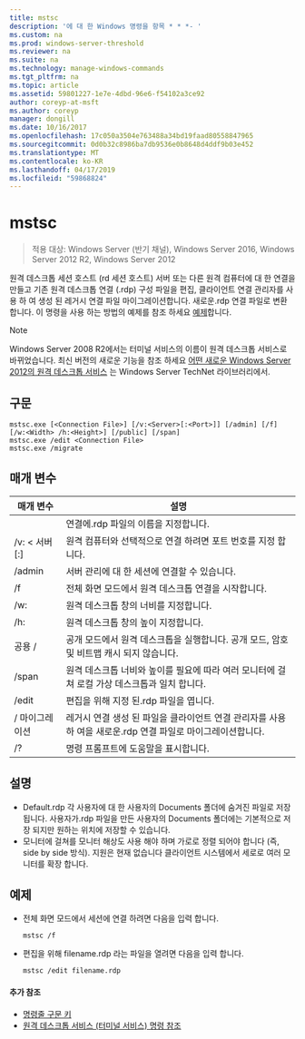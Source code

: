 ```yaml
---
title: mstsc
description: '에 대 한 Windows 명령을 항목 * * *- '
ms.custom: na
ms.prod: windows-server-threshold
ms.reviewer: na
ms.suite: na
ms.technology: manage-windows-commands
ms.tgt_pltfrm: na
ms.topic: article
ms.assetid: 59801227-1e7e-4dbd-96e6-f54102a3ce92
author: coreyp-at-msft
ms.author: coreyp
manager: dongill
ms.date: 10/16/2017
ms.openlocfilehash: 17c050a3504e763488a34bd19faad80558847965
ms.sourcegitcommit: 0d0b32c8986ba7db9536e0b8648d4ddf9b03e452
ms.translationtype: MT
ms.contentlocale: ko-KR
ms.lasthandoff: 04/17/2019
ms.locfileid: "59868824"
---
```

# <a name="mstsc"></a>mstsc

>적용 대상: Windows Server (반기 채널), Windows Server 2016, Windows Server 2012 R2, Windows Server 2012

원격 데스크톱 세션 호스트 (rd 세션 호스트) 서버 또는 다른 원격 컴퓨터에 대 한 연결을 만들고 기존 원격 데스크톱 연결 (.rdp) 구성 파일을 편집, 클라이언트 연결 관리자를 사용 하 여 생성 된 레거시 연결 파일 마이그레이션합니다. 새로운.rdp 연결 파일로 변환 합니다.
이 명령을 사용 하는 방법의 예제를 참조 하세요 [예제](#BKMK_examples)합니다.
> [!NOTE]
> Windows Server 2008 R2에서는 터미널 서비스의 이름이 원격 데스크톱 서비스로 바뀌었습니다. 최신 버전의 새로운 기능을 참조 하세요 [어떤 새로운 Windows Server 2012의 원격 데스크톱 서비스](https://technet.microsoft.com/library/hh831527) 는 Windows Server TechNet 라이브러리에서.

## <a name="syntax"></a>구문
```
mstsc.exe [<Connection File>] [/v:<Server>[:<Port>]] [/admin] [/f] [/w:<Width> /h:<Height>] [/public] [/span]
mstsc.exe /edit <Connection File>
mstsc.exe /migrate
```

## <a name="parameters"></a>매개 변수
|매개 변수|설명|
|-------|--------|
|<Connection File>|연결에.rdp 파일의 이름을 지정합니다.|
|/v: < 서버 [:<Port>]|원격 컴퓨터와 선택적으로 연결 하려면 포트 번호를 지정 합니다.|
|/admin|서버 관리에 대 한 세션에 연결할 수 있습니다.|
|/f|전체 화면 모드에서 원격 데스크톱 연결을 시작합니다.|
|/w:<Width>|원격 데스크톱 창의 너비를 지정합니다.|
|/h:<Height>|원격 데스크톱 창의 높이 지정합니다.|
|공용 /|공개 모드에서 원격 데스크톱을 실행합니다. 공개 모드, 암호 및 비트맵 캐시 되지 않습니다.|
|/span|원격 데스크톱 너비와 높이를 필요에 따라 여러 모니터에 걸쳐 로컬 가상 데스크톱과 일치 합니다.|
|/edit <Connection File>|편집을 위해 지정 된.rdp 파일을 엽니다.|
|/ 마이그레이션|레거시 연결 생성 된 파일을 클라이언트 연결 관리자를 사용 하 여을 새로운.rdp 연결 파일로 마이그레이션합니다.|
|/?|명령 프롬프트에 도움말을 표시합니다.|

## <a name="remarks"></a>설명
-   Default.rdp 각 사용자에 대 한 사용자의 Documents 폴더에 숨겨진 파일로 저장 됩니다. 사용자가.rdp 파일을 만든 사용자의 Documents 폴더에는 기본적으로 저장 되지만 원하는 위치에 저장할 수 있습니다.
-   모니터에 걸쳐를 모니터 해상도 사용 해야 하며 가로로 정렬 되어야 합니다 (즉, side by side 방식). 지원은 현재 없습니다 클라이언트 시스템에서 세로로 여러 모니터를 확장 합니다.

## <a name="BKMK_examples"></a>예제
-   전체 화면 모드에서 세션에 연결 하려면 다음을 입력 합니다.
    ```
    mstsc /f
    ```
-   편집을 위해 filename.rdp 라는 파일을 열려면 다음을 입력 합니다.
    ```
    mstsc /edit filename.rdp
    ```
    
#### <a name="additional-references"></a>추가 참조
-   [명령줄 구문 키](command-line-syntax-key.md)
-   [원격 데스크톱 서비스 &#40;터미널 서비스&#41; 명령 참조](remote-desktop-services-terminal-services-command-reference.md)
